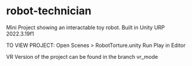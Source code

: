 # robot-technician
Mini Project showing an interactable toy robot. Built in Unity URP 2022.3.19f1

TO VIEW PROJECT:
  Open Scenes > RobotTorture.unity
  Run Play in Editor

VR Version of the project can be found in the branch vr_mode
